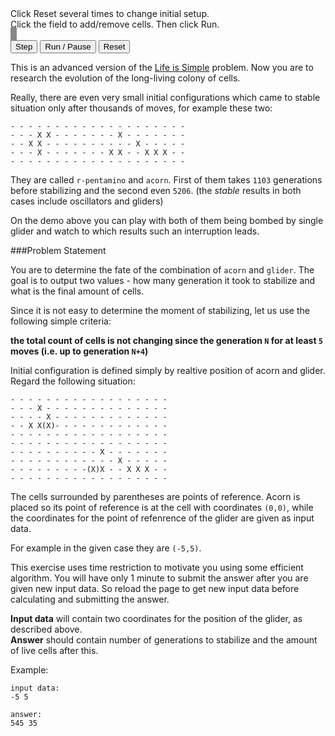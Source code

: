 <div class="centered">
	<div class="hint">Click Reset several times to change initial setup.<br/>Click the field to add/remove cells. Then click Run.</div>
    <canvas id="demo" width="600" height="400" style="border:5px solid #888;border-radius: 5px;background: black;"></canvas>
    <br/>
	<input type="button" onclick="hardLife.step()" value="Step"/>
	<input type="button" onclick="hardLife.run()" value="Run / Pause"/>
	<input type="button" onclick="hardLife.reset()" value="Reset"/>
</div>

<script src="http://codeabbey.github.io/HardLifeJs/canvashelper.js"></script>
<script src="http://codeabbey.github.io/HardLifeJs/hardlife.js"></script>
<script>
window.onload = function() {
	hardLife = new HardLife({});
}
</script>

This is an advanced version of the [Life is Simple](./life-is-simple) problem. Now you are to research the evolution of
the long-living colony of cells.

Really, there are even very small initial configurations which came to stable situation only after thousands of moves,
for example these two:

    - - - - - - - - - - - - - - - - - - - -
	- - - X X - - - - - - - X - - - - - - -
	- - X X - - - - - - - - - - X - - - - -
	- - - X - - - - - - - X X - - X X X - -
	- - - - - - - - - - - - - - - - - - - -

They are called `r-pentamino` and `acorn`. First of them takes `1103` generations before stabilizing and the second
even `5206`. (the _stable_ results in both cases include oscillators and gliders)

On the demo above you can play with both of them being bombed by single glider and watch to which results such an
interruption leads.

###Problem Statement

You are to determine the fate of the combination of `acorn` and `glider`. The goal is to output two values - how
many generation it took to stabilize and what is the final amount of cells.

Since it is not easy to determine the moment of stabilizing, let us use the following simple criteria:

**the total count of cells is not changing since the generation `N` for at least `5` moves (i.e. up to generation
`N+4`)**

Initial configuration is defined simply by realtive position of acorn and glider. Regard the following situation:

    - - - - - - - - - - - - - - - - - -
	- - - X - - - - - - - - - - - - - -
	- - - - X - - - - - - - - - - - - -
	- - X X(X)- - - - - - - - - - - - -
	- - - - - - - - - - - - - - - - - -
    - - - - - - - - - - - - - - - - - -
	- - - - - - - - - - X - - - - - - -
	- - - - - - - - - - - - X - - - - -
	- - - - - - - - -(X)X - - X X X - -
	- - - - - - - - - - - - - - - - - -

The cells surrounded by parentheses are points of reference. Acorn is placed so its point of reference is at the cell
with coordinates `(0,0)`, while the coordinates for the point of refenrence of the glider are given as input data.

For example in the given case they are `(-5,5)`.

<div class="attention">This exercise uses time restriction to motivate you using some efficient algorithm.
You will have only <span class="strong">1 minute</span> to submit the answer after you are given new input data.
So reload the page to get new input data before calculating and submitting the answer.</div>

**Input data** will contain two coordinates for the position of the glider, as described above.  
**Answer** should contain number of generations to stabilize and the amount of live cells after this.

Example:

    input data:
	-5 5
	
	answer:
	545 35
